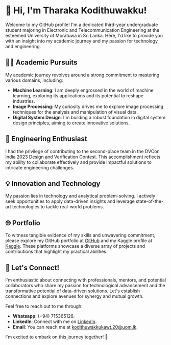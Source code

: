# 👋 Hi, I'm Tharaka Kodithuwakku!

Welcome to my GitHub profile! I'm a dedicated third-year undergraduate student majoring in Electronic and Telecommunication Engineering at the esteemed University of Moratuwa in Sri Lanka. Here, I'd like to provide you with an insight into my academic journey and my passion for technology and engineering.

## 👨‍🎓 Academic Pursuits
My academic journey revolves around a strong commitment to mastering various domains, including:
- **Machine Learning**: I am deeply engrossed in the world of machine learning, exploring its applications and its potential to reshape industries.
- **Image Processing**: My curiosity drives me to explore image processing techniques for the analysis and manipulation of visual data.
- **Digital System Design**: I'm building a robust foundation in digital system design principles, aiming to create innovative solutions.

## 🚀 Engineering Enthusiast
I had the privilege of contributing to the second-place team in the DVCon India 2023 Design and Verification Contest. This accomplishment reflects my ability to collaborate effectively and provide impactful solutions to intricate engineering challenges.

## 💡 Innovation and Technology
My passion lies in technology and analytical problem-solving. I actively seek opportunities to apply data-driven insights and leverage state-of-the-art technologies to tackle real-world problems.

## 🌐 Portfolio
To witness tangible evidence of my skills and unwavering commitment, please explore my GitHub portfolio at [GitHub](https://github.com/baymax06in19) and my Kaggle profile at [Kaggle](https://www.kaggle.com/tharakakodithuwakku). These platforms showcase a diverse array of projects and contributions that highlight my practical abilities.

## 🤝 Let's Connect!
I'm enthusiastic about connecting with professionals, mentors, and potential collaborators who share my passion for technological advancement and the transformative potential of data-driven solutions. Let's establish connections and explore avenues for synergy and mutual growth.

Feel free to reach out to me through:
- **Whatsapp**: (+94) 715365126.
- **LinkedIn**: Connect with me on [LinkedIn](https://www.linkedin.com/in/tharaka-kodithuwakku-554342212/).
- **Email**: You can reach me at kodithuwakkukawt.20@uom.lk.

I'm excited to embark on this journey together! 🚀

